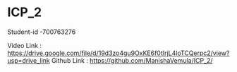 # ICP_2
Student-id -700763276

Video Link : https://drive.google.com/file/d/19d3zo4gu9OxKE6f0tIrjL4loTCQerpc2/view?usp=drive_link
Github Link : https://github.com/ManishaVemula/ICP_2/
